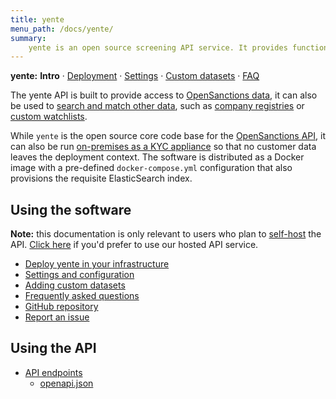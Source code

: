 ```yaml
---
title: yente
menu_path: /docs/yente/
summary:
    yente is an open source screening API service. It provides functions to search, retrieve or match FollowTheMoney entities, including people, companies or vessels that are subject to international sanctions. 
---
```


**yente:** **Intro** · [Deployment](/docs/yente/deploy/) · [Settings](/docs/yente/settings/) · [Custom datasets](/docs/yente/datasets/) · [FAQ](/docs/yente/faq/)

The yente API is built to provide access to [OpenSanctions data](/datasets/), it can also be used to [search and match other data](/docs/yente/datasets/), such as [company registries](/kyb/) or [custom watchlists](/docs/yente/datasets/).

While `yente` is the open source core code base for the [OpenSanctions API](https://api.opensanctions.org), it can also be run [on-premises as a KYC appliance](/docs/self-hosted/) so that no customer data leaves the deployment context. The software is distributed as a Docker image with a pre-defined `docker-compose.yml` configuration that also provisions the requisite ElasticSearch index.

## Using the software

**Note:** this documentation is only relevant to users who plan to [self-host](/docs/self-hosted/) the API. [Click here](/api/) if you'd prefer to use our hosted API service.

* [Deploy yente in your infrastructure](/docs/yente/deploy/)
* [Settings and configuration](/docs/yente/settings/)
* [Adding custom datasets](/docs/yente/datasets/)
* [Frequently asked questions](/docs/yente/faq/)
* [GitHub repository](https://github.com/opensanctions/yente)
* [Report an issue](https://github.com/opensanctions/yente/issues/new)

## Using the API

* [API endpoints](https://api.opensanctions.org)
    * [openapi.json](https://api.opensanctions.org/openapi.json)
